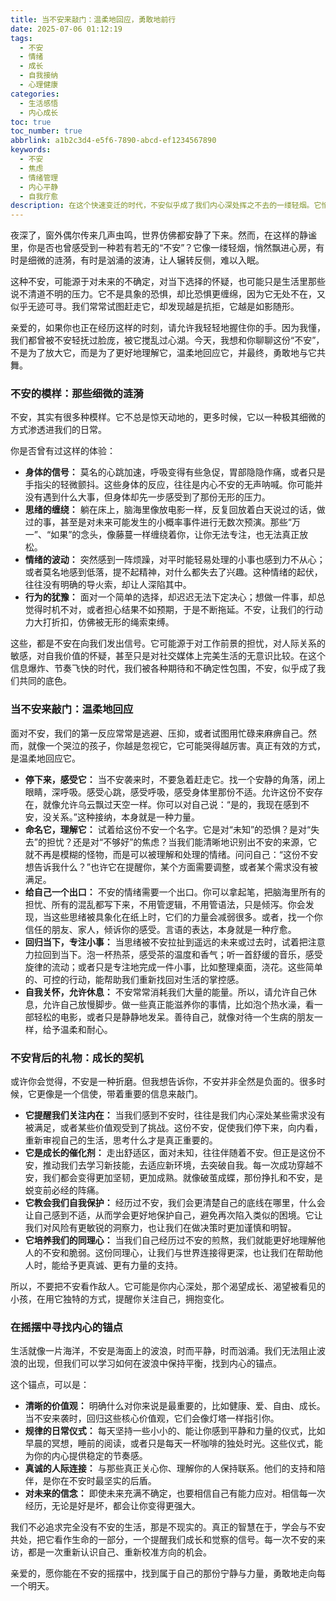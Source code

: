 ```yaml
---
title: 当不安来敲门：温柔地回应，勇敢地前行
date: 2025-07-06 01:12:19
tags:
  - 不安
  - 情绪
  - 成长
  - 自我接纳
  - 心理健康
categories:
  - 生活感悟
  - 内心成长
toc: true
toc_number: true
abbrlink: a1b2c3d4-e5f6-7890-abcd-ef1234567890
keywords:
  - 不安
  - 焦虑
  - 情绪管理
  - 内心平静
  - 自我疗愈
description: 在这个快速变迁的时代，不安似乎成了我们内心深处挥之不去的一缕轻烟。它悄然来访，有时是细微的涟漪，有时是汹涌的波涛，让我们感到迷茫、无措。但亲爱的，请相信，不安并非全然是负面的。这篇文章将与你一同探索不安的各种面貌，学习如何温柔地接纳它，并从中汲取成长的力量，最终找到内心深处的锚点，勇敢地走向前方。
---
```


夜深了，窗外偶尔传来几声虫鸣，世界仿佛都安静了下来。然而，在这样的静谧里，你是否也曾感受到一种若有若无的“不安”？它像一缕轻烟，悄然飘进心房，有时是细微的涟漪，有时是汹涌的波涛，让人辗转反侧，难以入眠。

这种不安，可能源于对未来的不确定，对当下选择的怀疑，也可能只是生活里那些说不清道不明的压力。它不是具象的恐惧，却比恐惧更缠绵，因为它无处不在，又似乎无迹可寻。我们常常试图赶走它，却发现越是抗拒，它越是如影随形。

亲爱的，如果你也正在经历这样的时刻，请允许我轻轻地握住你的手。因为我懂，我们都曾被不安轻抚过脸庞，被它搅乱过心湖。今天，我想和你聊聊这份“不安”，不是为了放大它，而是为了更好地理解它，温柔地回应它，并最终，勇敢地与它共舞。

### 不安的模样：那些细微的涟漪

不安，其实有很多种模样。它不总是惊天动地的，更多时候，它以一种极其细微的方式渗透进我们的日常。

你是否曾有过这样的体验：
*   **身体的信号：** 莫名的心跳加速，呼吸变得有些急促，胃部隐隐作痛，或者只是手指尖的轻微颤抖。这些身体的反应，往往是内心不安的无声呐喊。你可能并没有遇到什么大事，但身体却先一步感受到了那份无形的压力。
*   **思绪的缠绕：** 躺在床上，脑海里像放电影一样，反复回放着白天说过的话，做过的事，甚至是对未来可能发生的小概率事件进行无数次预演。那些“万一”、“如果”的念头，像藤蔓一样缠绕着你，让你无法专注，也无法真正放松。
*   **情绪的波动：** 突然感到一阵烦躁，对平时能轻易处理的小事也感到力不从心；或者莫名地感到低落，提不起精神，对什么都失去了兴趣。这种情绪的起伏，往往没有明确的导火索，却让人深陷其中。
*   **行为的犹豫：** 面对一个简单的选择，却迟迟无法下定决心；想做一件事，却总觉得时机不对，或者担心结果不如预期，于是不断拖延。不安，让我们的行动力大打折扣，仿佛被无形的绳索束缚。

这些，都是不安在向我们发出信号。它可能源于对工作前景的担忧，对人际关系的敏感，对自我价值的怀疑，甚至只是对社交媒体上完美生活的无意识比较。在这个信息爆炸、节奏飞快的时代，我们被各种期待和不确定性包围，不安，似乎成了我们共同的底色。

### 当不安来敲门：温柔地回应

面对不安，我们的第一反应常常是逃避、压抑，或者试图用忙碌来麻痹自己。然而，就像一个哭泣的孩子，你越是忽视它，它可能哭得越厉害。真正有效的方式，是温柔地回应它。

*   **停下来，感受它：** 当不安袭来时，不要急着赶走它。找一个安静的角落，闭上眼睛，深呼吸。感受心跳，感受呼吸，感受身体里那份不适。允许这份不安存在，就像允许乌云飘过天空一样。你可以对自己说：“是的，我现在感到不安，没关系。”这种接纳，本身就是一种力量。
*   **命名它，理解它：** 试着给这份不安一个名字。它是对“未知”的恐惧？是对“失去”的担忧？还是对“不够好”的焦虑？当我们能清晰地识别出不安的来源，它就不再是模糊的怪物，而是可以被理解和处理的情绪。问问自己：“这份不安想告诉我什么？”也许它在提醒你，某个方面需要调整，或者某个需求没有被满足。
*   **给自己一个出口：** 不安的情绪需要一个出口。你可以拿起笔，把脑海里所有的担忧、所有的混乱都写下来，不用管逻辑，不用管语法，只是倾泻。你会发现，当这些思绪被具象化在纸上时，它们的力量会减弱很多。或者，找一个你信任的朋友、家人，倾诉你的感受。言语的表达，本身就是一种疗愈。
*   **回归当下，专注小事：** 当思绪被不安拉扯到遥远的未来或过去时，试着把注意力拉回到当下。泡一杯热茶，感受茶的温度和香气；听一首舒缓的音乐，感受旋律的流动；或者只是专注地完成一件小事，比如整理桌面，浇花。这些简单的、可控的行动，能帮助我们重新找回对生活的掌控感。
*   **自我关怀，允许休息：** 不安常常消耗我们大量的能量。所以，请允许自己休息，允许自己放慢脚步。做一些真正能滋养你的事情，比如泡个热水澡，看一部轻松的电影，或者只是静静地发呆。善待自己，就像对待一个生病的朋友一样，给予温柔和耐心。

### 不安背后的礼物：成长的契机

或许你会觉得，不安是一种折磨。但我想告诉你，不安并非全然是负面的。很多时候，它更像是一个信使，带着重要的信息来敲门。

*   **它提醒我们关注内在：** 当我们感到不安时，往往是我们内心深处某些需求没有被满足，或者某些价值观受到了挑战。这份不安，促使我们停下来，向内看，重新审视自己的生活，思考什么才是真正重要的。
*   **它是成长的催化剂：** 走出舒适区，面对未知，往往伴随着不安。但正是这份不安，推动我们去学习新技能，去适应新环境，去突破自我。每一次成功穿越不安，我们都会变得更加坚韧，更加成熟。就像破茧成蝶，那份挣扎和不安，是蜕变前必经的阵痛。
*   **它教会我们自我保护：** 经历过不安，我们会更清楚自己的底线在哪里，什么会让自己感到不适，从而学会更好地保护自己，避免再次陷入类似的困境。它让我们对风险有更敏锐的洞察力，也让我们在做决策时更加谨慎和明智。
*   **它培养我们的同理心：** 当我们自己经历过不安的煎熬，我们就能更好地理解他人的不安和脆弱。这份同理心，让我们与世界连接得更深，也让我们在帮助他人时，能给予更真诚、更有力量的支持。

所以，不要把不安看作敌人。它可能是你内心深处，那个渴望成长、渴望被看见的小孩，在用它独特的方式，提醒你关注自己，拥抱变化。

### 在摇摆中寻找内心的锚点

生活就像一片海洋，不安是海面上的波浪，时而平静，时而汹涌。我们无法阻止波浪的出现，但我们可以学习如何在波浪中保持平衡，找到内心的锚点。

这个锚点，可以是：
*   **清晰的价值观：** 明确什么对你来说是最重要的，比如健康、爱、自由、成长。当不安来袭时，回归这些核心价值观，它们会像灯塔一样指引你。
*   **规律的日常仪式：** 每天坚持一些小小的、能让你感到平静和力量的仪式，比如早晨的冥想，睡前的阅读，或者只是每天一杯咖啡的独处时光。这些仪式，能为你的内心提供稳定的节奏感。
*   **真诚的人际连接：** 与那些真正关心你、理解你的人保持联系。他们的支持和陪伴，是你在不安时最坚实的后盾。
*   **对未来的信念：** 即使未来充满不确定，也要相信自己有能力应对。相信每一次经历，无论是好是坏，都会让你变得更强大。

我们不必追求完全没有不安的生活，那是不现实的。真正的智慧在于，学会与不安共处，把它看作生命的一部分，一个提醒我们成长和觉察的信号。每一次不安的来访，都是一次重新认识自己、重新校准方向的机会。

亲爱的，愿你能在不安的摇摆中，找到属于自己的那份宁静与力量，勇敢地走向每一个明天。